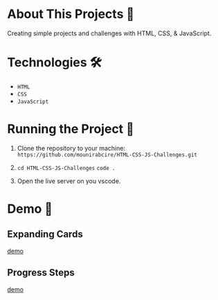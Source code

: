 # About This Projects 🚀
Creating simple projects and challenges with HTML, CSS, & JavaScript.

# Technologies 🛠️
- `HTML`
- `CSS`
- `JavaScript`

# Running the Project 🚦
1. Clone the repository to your machine: `https://github.com/mounirabcire/HTML-CSS-JS-Challenges.git`

2.  `cd HTML-CSS-JS-Challenges` `code .`

3. Open the live server on you vscode.

# Demo 📸
## Expanding Cards
[demo](https://github.com/mounirabcire/HTML-CSS-JS-Challenges/assets/153240368/aec40575-cca8-4b19-b0d8-1d9ed16460f5)

## Progress Steps
[demo](https://github.com/mounirabcire/HTML-CSS-JS-Challenges/assets/153240368/2f410b58-7b87-4be6-a004-e3fb99630595)
